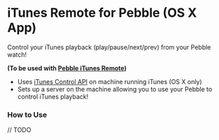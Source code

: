 iTunes Remote for Pebble (OS X App)
==================

Control your iTunes playback (play/pause/next/prev) from your Pebble watch!

**(To be used with [Pebble iTunes Remote](https://github.com/macecchi/pebble-itunes-remote))**

- Uses [iTunes Control API](https://github.com/macecchi/itunes-control-api) on machine running iTunes (OS X only)
- Sets up a server on the machine allowing you to use your Pebble to control iTunes playback!

### How to Use

// TODO

